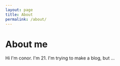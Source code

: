 ```yaml
---
layout: page
title: About
permalink: /about/
---
```

# About me
Hi I'm conor. I'm 21.
I'm trying to make a blog, but ...
